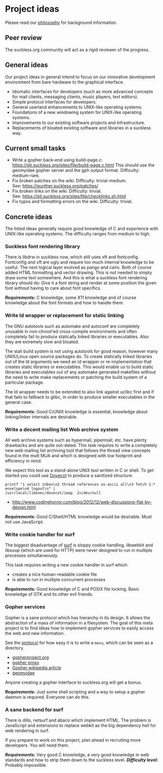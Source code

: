 Project ideas
=============
Please read our [philosophy](/philosophy) for background information.

Peer review
-----------
The suckless.org community will act as a rigid reviewer of the progress.

General ideas
-------------
Our project ideas in general intend to focus on our innovative development
environment from bare hardware to the graphical interface.

* Idiomatic interfaces for developers (such as more advanced concepts for mail
  clients, messaging clients, music players, text editors).
* Simple protocol interfaces for developers.
* General userland enhancements to UNIX-like operating systems.
* Foundations of a new windowing system for UNIX-like operating systems.
* Improvements to our existing software projects and infrastructure.
* Replacements of bloated existing software and libraries in a suckless way.


Current small tasks
-------------------
* Write a gopher back-end using build-page.c:
  <https://git.suckless.org/sites/file/build-page.c.html>
  This should use the geomyidae gopher server and the gph output format.
  Difficulty: medium-rare.
* Fix broken patches on the wiki. Difficulty: trivial-medium.  
  See: <https://gunther.suckless.org/patches/>
* Fix broken links on the wiki. Difficulty: trivial.  
  See: <https://git.suckless.org/sites/file/checklinks.sh.html>
* Fix typos and formatting errors on the wiki. Difficulty: trivial.


Concrete ideas
--------------
The listed ideas generally require good knowledge of C and experience with
UNIX-like operating systems. The difficulty ranges from medium to high.


### Suckless font rendering library

There is libdrw in suckless now, which still uses xft and fontconfig.
Fontconfig and xft are ugly and require too much internal knowledge to be
useful. The next logical layer evolved as pango and cairo. Both of course added
HTML formatting and vector drawing. This is not needed to simply draw some text
somewhere. And this is what a suckless font rendering library should do: Give
it a font string and render at some position the given font without having to
care about font specifics.

***Requirements:*** C knowledge, some X11 knowledge and of course knowledge
about the font formats and how to handle them.


### Write ld wrapper or replacement for static linking

The GNU autotools such as automake and autoconf are completely unusable in
non-chroot'ed cross-compile environments and often completely fail to produce
statically linked libraries or executables. Also they are extremely slow and
bloated.

The stali build system is not using autotools for good reason, however many
UNIX/Linux open source packages do. To create statically linked libraries out
of the ld arguments we need an ld wrapper or re-implementation that creates
static libraries or executables. This would enable us to build static libraries
and executables out of any automake generated makefiles without the need to
write make replacements or patching the build system of a particular package.

The ld wrapper needs to be extended to also link against uclibc first and if
that fails to fallback to glibc, in order to produce smaller executables in the
general case.

***Requirements:*** Good C/UNIX knowledge is essential, knowledge about
linking/linker internals are desirable.


### Write a decent mailing list Web archive system

All web archive systems such as hypermail, pipermail, etc. have plenty
drawbacks and are quite out-dated. This task requires to write a completely new
web mailing list archiving tool that follows the thread view concepts found in
the mutt MUA and which is designed with low footprint and efficiency in mind.

We expect this tool as a stand-alone UNIX tool written in C or shell. To get
started you could use [Dovecot](http://dovecot.org/) to produce a sanitized
structure:

	printf "1 select inbox\n2 thread references us-ascii all\n3 fetch 1:*
	envelope\n4 logout\n" |
	/usr/local/libexec/dovecot/imap  2>/dev/null

* <http://www.codinghorror.com/blog/2012/12/web-discussions-flat-by-design.html>

***Requirements:*** Good C/Shell/HTML knowledge would be desirable. Must not
use JavaScript.


### Write cookie handler for surf

The biggest disadvantage of [surf](//surf.suckless.org) is sloppy cookie
handling. libwebkit and libsoup (which are used for HTTP) were never designed
to run in multiple processes simultaneously.

This task requires writing a new cookie handler in surf which:

* creates a nice human-readable cookie file
* is able to run in multiple concurrent processes

***Requirements:*** Good knowledge of C and POSIX file locking. Basic knowledge
of GTK and its other evil friends.


### Gopher services

Gopher is a sane protocol which has hierarchy in its design. It allows the
abstraction of a mass of information in a filesystem. The goal of this meta
project is to find ideas how to implement gopher services to easily access the
web and new information.

See the
[protocol](https://en.wikipedia.org/wiki/Gopher_%28protocol%29#Protocol) for
how easy it is to write a `menu`, which can be seen as a directory.

* [gopherproject.org](http://www.gopherproject.org)
* [gopher proxy](http://gopher.floodgap.com/gopher/)
* [Gopher wikipedia article](https://en.wikipedia.org/wiki/Gopher_%28protocol%29)
* [geomyidae](http://git.r-36.net/geomyidae/)

Anyone creating a gopher interface to suckless.org will get a bonus.

***Requirements:*** Just some shell scripting and a way to setup a gopher
daemon is required. Everyone can do this.


### A sane backend for surf

There is dillo, netsurf and abaco which implement HTML. The problem is
JavaScript and extensions to replace webkit as the big dependency hell for web
rendering in surf.

If you prepare to work on this project, plan ahead in recruiting more
developers. You will need them.

***Requirements:*** Very good C knowledge, a very good knowledge in web
standards and how to strip them down to the suckless level. ***Difficulty
level:*** Probably impossible.
